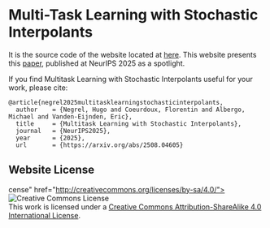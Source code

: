 # Multi-Task Learning with Stochastic Interpolants

It is the source code of the website located at [here](https://roomate.github.io/MTLSI.github.io/). This website presents this [paper](https://roomate.github.io/MTLSI.github.io/), published at NeurIPS 2025 as a spotlight.

If you find Multitask Learning with Stochastic Interpolants useful for your work, please cite:
```
@article{negrel2025multitasklearningstochasticinterpolants,
  author    = {Negrel, Hugo and Coeurdoux, Florentin and Albergo, Michael and Vanden-Eijnden, Eric},
  title     = {Multitask Learning with Stochastic Interpolants},
  journal   = {NeurIPS2025},
  year      = {2025},
  url       = {https://arxiv.org/abs/2508.04605}
```

## Website License
cense" href="http://creativecommons.org/licenses/by-sa/4.0/"><img alt="Creative Commons License" style="border-width:0" src="https://i.creativecommons.org/l/by-sa/4.0/88x31.png" /></a><br />
This work is licensed under a [Creative Commons Attribution-ShareAlike 4.0 International License](https://creativecommons.org/licenses/by-sa/4.0/).
